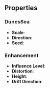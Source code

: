 
## Properties

### DunesSea

- **Scale**:
- **Direction**:
- **Seed**:

### Enhancement

- **Influence Level**:
- **Distortion**:
- **Height**:
- **Drift Direction**: